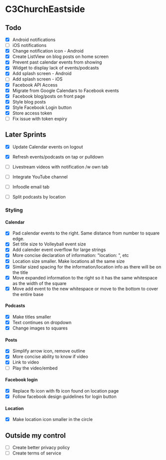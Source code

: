 # C3ChurchEastside

## Todo

- [x] Android notifications
- [ ] iOS notifications
- [x] Change notification icon - Android
- [x] Create ListView on blog posts on home screen
- [x] Prevent past calendar events from showing
- [x] Widget to display lack of events/podcasts
- [x] Add splash screen - Android
- [ ] Add splash screen - iOS
- [X] Facebook API Access
- [x] Migrate from Google Calendars to Facebook events
- [x] Facebook blog/posts on front page
- [x] Style blog posts
- [x] Style Facebook Login button
- [x] Store access token
- [ ] Fix issue with token expiry

## Later Sprints

- [x] Update Calendar events on logout
- [x] Refresh events/podcasts on tap or pulldown
- [ ] Livestream videos with notification /w own tab
- [ ] Integrate YouTube channel
- [ ] Infoodle email tab
- [ ] Split podcasts by location


### Styling

#### Calendar
- [x] Pad calendar events to the right. Same distance from number to square edge.
- [x] Set title size to Volleyball event size
- [x] Add calender event overflow for large strings
- [x] More concise declaration of information: "location: ", etc
- [x] Location size smaller. Make locations all the same size
- [x] Similar sized spacing for the information/location info as there will be on the title
- [x] Move expanded information to the right so it has the same whitespace as the width of the square
- [x] Move add event to the new whitespace or move to the bottom to cover the entire base

#### Podcasts
- [x] Make titles smaller
- [x] Text continues on dropdown
- [x] Change images to squares

#### Posts
- [x] Simplify arrow icon, remove outline
- [x] More concise ability to know if video
- [x] Link to video
- [ ] Play the video/embed

#### Facebook login
- [x] Replace fb icon with fb icon found on location page
- [x] Follow facebook design guidelines for login button 

#### Location
- [x] Make location icon smaller in the circle

## Outside my control

- [ ] Create better privacy policy
- [ ] Create terms of service